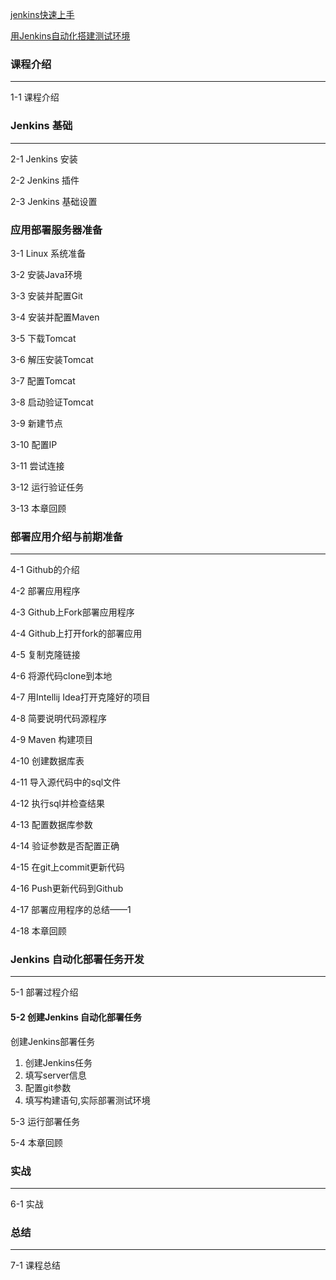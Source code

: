 [jenkins快速上手](https://www.bilibili.com/video/BV1jc411h79J)

[用Jenkins自动化搭建测试环境](https://www.imooc.com/learn/1008)

### 课程介绍

----

1-1 课程介绍

### Jenkins 基础

----

2-1 Jenkins 安装

2-2 Jenkins 插件

2-3 Jenkins 基础设置

### 应用部署服务器准备

3-1 Linux 系统准备

3-2 安装Java环境

3-3 安装并配置Git

3-4 安装并配置Maven

3-5 下载Tomcat

3-6 解压安装Tomcat

3-7 配置Tomcat

3-8 启动验证Tomcat

3-9 新建节点

3-10 配置IP

3-11 尝试连接

3-12 运行验证任务

3-13 本章回顾

### 部署应用介绍与前期准备

----

4-1 Github的介绍

4-2 部署应用程序

4-3 Github上Fork部署应用程序

4-4 Github上打开fork的部署应用

4-5 复制克隆链接

4-6 将源代码clone到本地

4-7 用Intellij Idea打开克隆好的项目

4-8 简要说明代码源程序

4-9 Maven 构建项目

4-10 创建数据库表

4-11 导入源代码中的sql文件

4-12 执行sql并检查结果

4-13 配置数据库参数

4-14 验证参数是否配置正确

4-15 在git上commit更新代码

4-16 Push更新代码到Github

4-17 部署应用程序的总结——1

4-18 本章回顾

### Jenkins 自动化部署任务开发

----

5-1 部署过程介绍

#### 5-2 创建Jenkins 自动化部署任务

创建Jenkins部署任务

1. 创建Jenkins任务
2. 填写server信息
3. 配置git参数
4. 填写构建语句,实际部署测试环境

5-3 运行部署任务

5-4 本章回顾

### 实战

----

6-1 实战

### 总结

----

7-1 课程总结